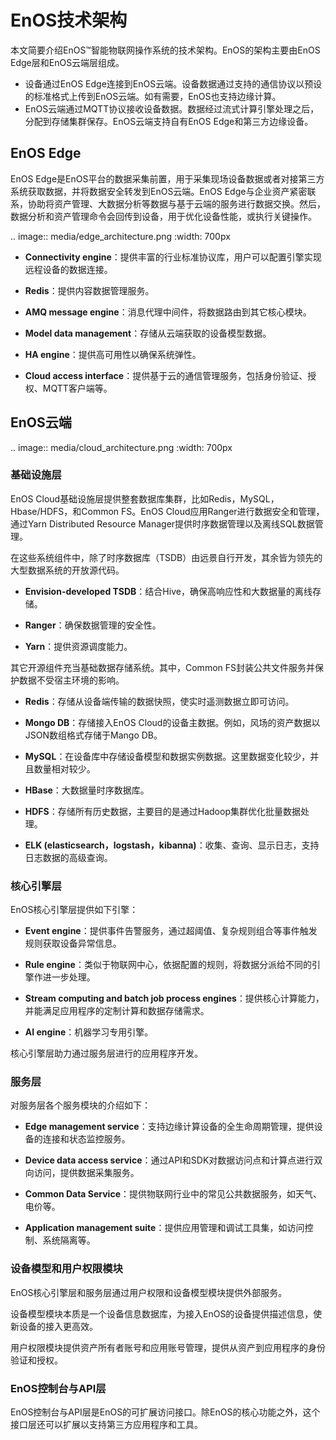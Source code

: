 # EnOS技术架构

本文简要介绍EnOS™智能物联网操作系统的技术架构。EnOS的架构主要由EnOS Edge层和EnOS云端层组成。
- 设备通过EnOS Edge连接到EnOS云端。设备数据通过支持的通信协议以预设的标准格式上传到EnOS云端。如有需要，EnOS也支持边缘计算。
- EnOS云端通过MQTT协议接收设备数据。数据经过流式计算引擎处理之后，分配到存储集群保存。EnOS云端支持自有EnOS Edge和第三方边缘设备。


## EnOS Edge

EnOS Edge是EnOS平台的数据采集前置，用于采集现场设备数据或者对接第三方系统获取数据，并将数据安全转发到EnOS云端。EnOS Edge与企业资产紧密联系，协助将资产管理、大数据分析等数据与基于云端的服务进行数据交换。然后，数据分析和资产管理命令会回传到设备，用于优化设备性能，或执行关键操作。

.. image:: media/edge_architecture.png
   :width: 700px

-   **Connectivity engine**：提供丰富的行业标准协议库，用户可以配置引擎实现远程设备的数据连接。

-   **Redis**：提供内容数据管理服务。

-   **AMQ message engine**：消息代理中间件，将数据路由到其它核心模块。

-   **Model data management**：存储从云端获取的设备模型数据。

-   **HA engine**：提供高可用性以确保系统弹性。

-   **Cloud access interface**：提供基于云的通信管理服务，包括身份验证、授权、MQTT客户端等。

## EnOS云端

.. image:: media/cloud_architecture.png
   :width: 700px

### 基础设施层

EnOS Cloud基础设施层提供整套数据库集群，比如Redis，MySQL，Hbase/HDFS，和Common FS。EnOS Cloud应用Ranger进行数据安全和管理，通过Yarn Distributed Resource Manager提供时序数据管理以及离线SQL数据管理。

在这些系统组件中，除了时序数据库（TSDB）由远景自行开发，其余皆为领先的大型数据系统的开放源代码。

- **Envision-developed TSDB**：结合Hive，确保高响应性和大数据量的离线存储。

- **Ranger**：确保数据管理的安全性。

- **Yarn**：提供资源调度能力。

其它开源组件充当基础数据存储系统。其中，Common FS封装公共文件服务并保护数据不受宿主环境的影响。
- **Redis**：存储从设备端传输的数据快照，使实时遥测数据立即可访问。

- **Mongo DB**：存储接入EnOS Cloud的设备主数据。例如，风场的资产数据以JSON数组格式存储于Mango DB。

- **MySQL**：在设备库中存储设备模型和数据实例数据。这里数据变化较少，并且数量相对较少。

- **HBase**：大数据量时序数据库。

- **HDFS**：存储所有历史数据，主要目的是通过Hadoop集群优化批量数据处理。

- **ELK (elasticsearch，logstash，kibanna)**：收集、查询、显示日志，支持日志数据的高级查询。

### 核心引擎层

EnOS核心引擎层提供如下引擎：

- **Event engine**：提供事件告警服务，通过超阈值、复杂规则组合等事件触发规则获取设备异常信息。

- **Rule engine**：类似于物联网中心，依据配置的规则，将数据分派给不同的引擎作进一步处理。

- **Stream computing and batch job process engines**：提供核心计算能力，并能满足应用程序的定制计算和数据存储需求。

- **AI engine**：机器学习专用引擎。

核心引擎层助力通过服务层进行的应用程序开发。

### 服务层

对服务层各个服务模块的介绍如下：

- **Edge management service**：支持边缘计算设备的全生命周期管理，提供设备的连接和状态监控服务。

- **Device data access service**：通过API和SDK对数据访问点和计算点进行双向访问，提供数据采集服务。

- **Common Data Service**：提供物联网行业中的常见公共数据服务，如天气、电价等。

- **Application management suite**：提供应用管理和调试工具集，如访问控制、系统隔离等。

### 设备模型和用户权限模块

EnOS核心引擎层和服务层通过用户权限和设备模型模块提供外部服务。

设备模型模块本质是一个设备信息数据库，为接入EnOS的设备提供描述信息，使新设备的接入更高效。

用户权限模块提供资产所有者账号和应用账号管理，提供从资产到应用程序的身份验证和授权。

### EnOS控制台与API层

EnOS控制台与API层是EnOS的可扩展访问接口。除EnOS的核心功能之外，这个接口层还可以扩展以支持第三方应用程序和工具。
